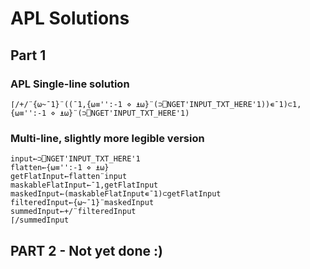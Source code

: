 # APL Solutions
## Part 1
### APL Single-line solution
```
⌈/+/¨{⍵~¯1}¨((¯1,{⍵≡'':-1 ⋄ ⍎⍵}¨(⊃⎕NGET'INPUT_TXT_HERE'1))∊¯1)⊂1,{⍵≡'':-1 ⋄ ⍎⍵}¨(⊃⎕NGET'INPUT_TXT_HERE'1)
```

### Multi-line, slightly more legible version
```
input←⊃⎕NGET'INPUT_TXT_HERE'1
flatten←{⍵≡'':-1 ⋄ ⍎⍵}
getFlatInput←flatten¨input
maskableFlatInput←¯1,getFlatInput
maskedInput←(maskableFlatInput∊¯1)⊂getFlatInput
filteredInput←{⍵~¯1}¨maskedInput
summedInput←+/¨filteredInput
⌈/summedInput
```

## PART 2 - Not yet done :)